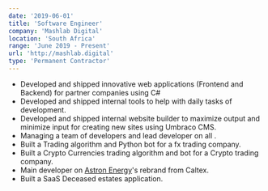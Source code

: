 ```yaml
---
date: '2019-06-01'
title: 'Software Engineer'
company: 'Mashlab Digital'
location: 'South Africa'
range: 'June 2019 - Present'
url: 'http://mashlab.digital'
type: 'Permanent Contractor'
---
```


- Developed and shipped innovative web applications (Frontend and Backend) for partner companies using C#
- Developed and shipped internal tools to help with daily tasks of development.
- Developed and shipped internal website builder to maximize output and minimize input for creating new sites using Umbraco CMS.
- Managing a team of developers and lead developer on all .
- Built a Trading algorithm and Python bot for a fx trading company.
- Built a Crypto Currencies trading algorithm and bot for a Crypto trading company.
- Main developer on [Astron Energy]('https://astronenergy.co.za')'s rebrand from Caltex.
- Built a SaaS Deceased estates application.